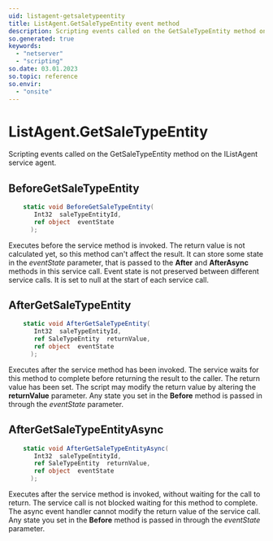 ```yaml
---
uid: listagent-getsaletypeentity
title: ListAgent.GetSaleTypeEntity event method
description: Scripting events called on the GetSaleTypeEntity method on the ListAgent service agent.
so.generated: true
keywords:
  - "netserver"
  - "scripting"
so.date: 03.01.2023
so.topic: reference
so.envir:
  - "onsite"
---
```

# ListAgent.GetSaleTypeEntity

Scripting events called on the <see cref='M:SuperOffice.CRM.Services.IListAgent.GetSaleTypeEntity'>GetSaleTypeEntity</see> method on the <see cref='IListAgent'>IListAgent</see>  service agent.

## BeforeGetSaleTypeEntity
```cs
    static void BeforeGetSaleTypeEntity(
       Int32  saleTypeEntityId,
       ref object  eventState
      );
```
Executes before the service method is invoked.
The return value is not calculated yet, so this method can't affect the result.
It can store some state in the *eventState* parameter, that is passed to the **After** and **AfterAsync** methods in this service call.
Event state is not preserved between different service calls. It is set to null at the start of each service call.
## AfterGetSaleTypeEntity
```cs
    static void AfterGetSaleTypeEntity(
       Int32  saleTypeEntityId,
       ref SaleTypeEntity  returnValue,
       ref object  eventState
      );
```
Executes after the service method has been invoked. The service waits for this method to complete before returning the result to the caller.
The return value has been set. The script may modify the return value by altering the **returnValue** parameter.
Any state you set in the **Before** method is passed in through the *eventState* parameter.
## AfterGetSaleTypeEntityAsync
```cs
    static void AfterGetSaleTypeEntityAsync(
       Int32  saleTypeEntityId,
       ref SaleTypeEntity  returnValue,
       ref object  eventState
      );
```
Executes after the service method is invoked, without waiting for the call to return.
The service call is not blocked waiting for this method to complete.
The async event handler cannot modify the return value of the service call.
Any state you set in the **Before** method is passed in through the *eventState* parameter.

